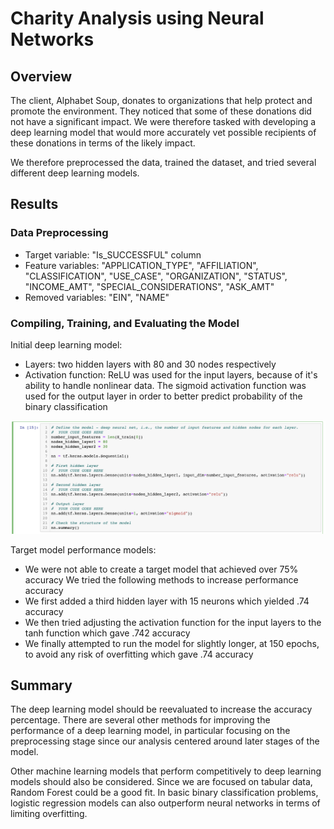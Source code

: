 # Charity Analysis using Neural Networks

## Overview 

The client, Alphabet Soup, donates to organizations that help protect and promote the environment. They noticed that some of these donations did not have a significant impact. We were therefore tasked with developing a deep learning model that would more accurately vet possible recipients of these donations in terms of the likely impact. 

We therefore preprocessed the data, trained the dataset, and tried several different deep learning models.  

## Results 

### Data Preprocessing 

* Target variable: "Is_SUCCESSFUL" column
* Feature variables: "APPLICATION_TYPE", "AFFILIATION", "CLASSIFICATION", "USE_CASE", "ORGANIZATION", "STATUS", "INCOME_AMT", "SPECIAL_CONSIDERATIONS", "ASK_AMT"
* Removed variables: "EIN", "NAME"

### Compiling, Training, and Evaluating the Model 

Initial deep learning model: 
* Layers: two hidden layers with 80 and 30 nodes respectively 
* Activation function: ReLU was used for the input layers, because of it's ability to handle nonlinear data. The sigmoid activation function was used for the output layer in order to better predict probability of the binary classification  

![initial](https://github.com/msprech/Neural_Network_Charity_Analysis/blob/44f3a45eba37af2ae2b84c9df069f013591199fe/Screen%20Shot%202022-01-14%20at%203.12.56%20PM.png)

Target model performance models:
* We were not able to create a target model that achieved over 75% accuracy
We tried the following methods to increase performance accuracy 
* We first added a third hidden layer with 15 neurons which yielded .74 accuracy 
* We then tried adjusting the activation function for the input layers to the tanh function which gave .742 accuracy 
* We finally attempted to run the model for slightly longer, at 150 epochs, to avoid any risk of overfitting which gave .74 accuracy


## Summary 

The deep learning model should be reevaluated to increase the accuracy percentage. There are several other methods for improving the performance of a deep learning model, in particular focusing on the preprocessing stage since our analysis centered around later stages of the model. 

Other machine learning models that perform competitively to deep learning models should also be considered. Since we are focused on tabular data, Random Forest could be a good fit. In basic binary classification problems, logistic regression models can also outperform neural networks in terms of limiting overfitting. 
